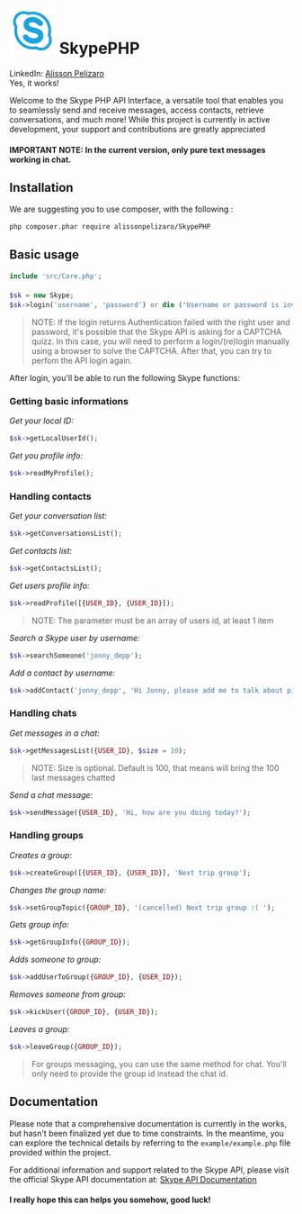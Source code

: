 ![logo](/src/assets/Skype.png)
SkypePHP 
===========
LinkedIn: [Alisson Pelizaro](https://br.linkedin.com/in/alisson-pelizaro) \
Yes, it works!


Welcome to the Skype PHP API Interface, a versatile tool that enables you to seamlessly send and receive messages, access contacts, retrieve conversations, and much more! While this project is currently in active development, your support and contributions are greatly appreciated

#### IMPORTANT NOTE: In the current version, only pure text messages working in chat.

## Installation
We are suggesting you to use composer, with the following : 
```shell
php composer.phar require alissonpelizaro/SkypePHP
```

## Basic usage
```php
include 'src/Core.php';

$sk = new Skype;
$sk->login('username', 'password') or die ('Username or password is invalid');
```

> NOTE: If the login returns Authentication failed with the right user and password, it's possible that the Skype API is asking for a CAPTCHA quizz. In this case, you will need to perform a login/(re)login manually using a browser to solve the CAPTCHA. After that, you can try to perfom the API login again.

After login, you'll be able to run the following Skype functions:

### Getting basic informations 
_Get your local ID:_
```php
$sk->getLocalUserId();
```

_Get you profile info:_
```php
$sk->readMyProfile();
```

### Handling contacts 
_Get your conversation list:_
```php
$sk->getConversationsList();
```

_Get contacts list:_
```php
$sk->getContactsList();
```

_Get users profile info:_
```php
$sk->readProfile([{USER_ID}, {USER_ID}]);
```
> NOTE: The parameter must be an array of users id, at least 1 item 

_Search a Skype user by username:_
```php
$sk->searchSomeone('jonny_depp');
```

_Add a contact by username:_
```php
$sk->addContact('jonny_depp', 'Hi Jonny, please add me to talk about pirates');
```

### Handling chats 
_Get messages in a chat:_
```php
$sk->getMessagesList({USER_ID}, $size = 10);
```
>NOTE: Size is optional. Default is 100, that means will bring the 100 last messages chatted

_Send a chat message:_
```php
$sk->sendMessage({USER_ID}, 'Hi, how are you doing today?');
```

### Handling groups 
_Creates a group:_
```php
$sk->createGroup([{USER_ID}, {USER_ID}], 'Next trip group');
```

_Changes the group name:_
```php
$sk->setGroupTopic({GROUP_ID}, '(cancelled) Next trip group :( ');
```

_Gets group info:_
```php
$sk->getGroupInfo({GROUP_ID});
```

_Adds someone to group:_
```php
$sk->addUserToGroup({GROUP_ID}, {USER_ID});
```

_Removes someone from group:_
```php
$sk->kickUser({GROUP_ID}, {USER_ID});
```

_Leaves a group:_
```php
$sk->leaveGroup({GROUP_ID});
```

> For groups messaging, you can use the same method for chat. You'll only need to provide the group id instead the chat id.

## Documentation
Please note that a comprehensive documentation is currently in the works, but hasn't been finalized yet due to time constraints. In the meantime, you can explore the technical details by referring to the `example/example.php` file provided within the project.

For additional information and support related to the Skype API, please visit the official Skype API documentation at: [Skype API Documentation](https://developer.microsoft.com/en-us/skype/bots/docs)

#### I really hope this can helps you somehow, good luck! 
